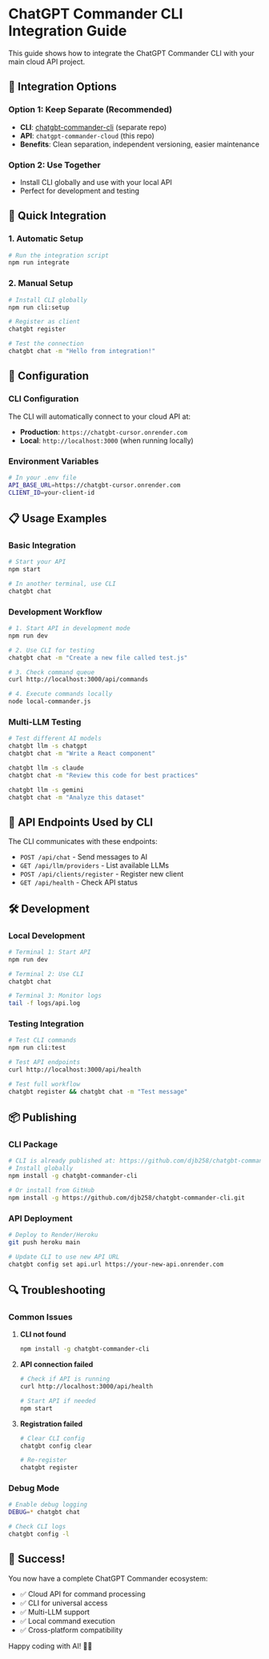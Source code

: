 # ChatGPT Commander CLI Integration Guide

This guide shows how to integrate the ChatGPT Commander CLI with your main cloud API project.

## 🎯 Integration Options

### Option 1: Keep Separate (Recommended)
- **CLI**: [chatgbt-commander-cli](https://github.com/djb258/chatgbt-commander-cli) (separate repo)
- **API**: `chatgpt-commander-cloud` (this repo)
- **Benefits**: Clean separation, independent versioning, easier maintenance

### Option 2: Use Together
- Install CLI globally and use with your local API
- Perfect for development and testing

## 🚀 Quick Integration

### 1. Automatic Setup
```bash
# Run the integration script
npm run integrate
```

### 2. Manual Setup
```bash
# Install CLI globally
npm run cli:setup

# Register as client
chatgbt register

# Test the connection
chatgbt chat -m "Hello from integration!"
```

## 🔧 Configuration

### CLI Configuration
The CLI will automatically connect to your cloud API at:
- **Production**: `https://chatgbt-cursor.onrender.com`
- **Local**: `http://localhost:3000` (when running locally)

### Environment Variables
```bash
# In your .env file
API_BASE_URL=https://chatgbt-cursor.onrender.com
CLIENT_ID=your-client-id
```

## 📋 Usage Examples

### Basic Integration
```bash
# Start your API
npm start

# In another terminal, use CLI
chatgbt chat
```

### Development Workflow
```bash
# 1. Start API in development mode
npm run dev

# 2. Use CLI for testing
chatgbt chat -m "Create a new file called test.js"

# 3. Check command queue
curl http://localhost:3000/api/commands

# 4. Execute commands locally
node local-commander.js
```

### Multi-LLM Testing
```bash
# Test different AI models
chatgbt llm -s chatgpt
chatgbt chat -m "Write a React component"

chatgbt llm -s claude
chatgbt chat -m "Review this code for best practices"

chatgbt llm -s gemini
chatgbt chat -m "Analyze this dataset"
```

## 🔗 API Endpoints Used by CLI

The CLI communicates with these endpoints:

- `POST /api/chat` - Send messages to AI
- `GET /api/llm/providers` - List available LLMs
- `POST /api/clients/register` - Register new client
- `GET /api/health` - Check API status

## 🛠️ Development

### Local Development
```bash
# Terminal 1: Start API
npm run dev

# Terminal 2: Use CLI
chatgbt chat

# Terminal 3: Monitor logs
tail -f logs/api.log
```

### Testing Integration
```bash
# Test CLI commands
npm run cli:test

# Test API endpoints
curl http://localhost:3000/api/health

# Test full workflow
chatgbt register && chatgbt chat -m "Test message"
```

## 📦 Publishing

### CLI Package
```bash
# CLI is already published at: https://github.com/djb258/chatgbt-commander-cli
# Install globally
npm install -g chatgbt-commander-cli

# Or install from GitHub
npm install -g https://github.com/djb258/chatgbt-commander-cli.git
```

### API Deployment
```bash
# Deploy to Render/Heroku
git push heroku main

# Update CLI to use new API URL
chatgbt config set api.url https://your-new-api.onrender.com
```

## 🔍 Troubleshooting

### Common Issues

1. **CLI not found**
   ```bash
   npm install -g chatgbt-commander-cli
   ```

2. **API connection failed**
   ```bash
   # Check if API is running
   curl http://localhost:3000/api/health
   
   # Start API if needed
   npm start
   ```

3. **Registration failed**
   ```bash
   # Clear CLI config
   chatgbt config clear
   
   # Re-register
   chatgbt register
   ```

### Debug Mode
```bash
# Enable debug logging
DEBUG=* chatgbt chat

# Check CLI logs
chatgbt config -l
```

## 🎉 Success!

You now have a complete ChatGPT Commander ecosystem:
- ✅ Cloud API for command processing
- ✅ CLI for universal access
- ✅ Multi-LLM support
- ✅ Local command execution
- ✅ Cross-platform compatibility

Happy coding with AI! 🤖✨ 